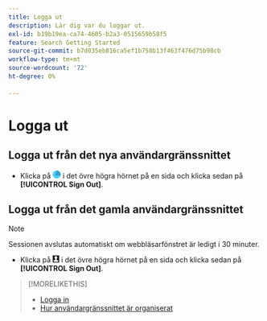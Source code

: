 ```yaml
---
title: Logga ut
description: Lär dig var du loggar ut.
exl-id: b19b19ea-ca74-4605-b2a3-0515659b58f5
feature: Search Getting Started
source-git-commit: b7d035eb816ca5ef1b758b13f463f476d75b98cb
workflow-type: tm+mt
source-wordcount: '72'
ht-degree: 0%

---
```


# Logga ut

## Logga ut från det nya användargränssnittet

* Klicka på ![Konto](/help/search-social-commerce/assets/account.png "Konto") i det övre högra hörnet på en sida och klicka sedan på **[!UICONTROL Sign Out]**.

## Logga ut från det gamla användargränssnittet

>[!NOTE]
>
>Sessionen avslutas automatiskt om webbläsarfönstret är ledigt i 30 minuter.

* Klicka på ![Användarprofil](/help/search-social-commerce/assets/user-profile.png "Användarprofil") i det övre högra hörnet på en sida och klicka sedan på **[!UICONTROL Sign Out]**.

>[!MORELIKETHIS]
>
>* [Logga in](sign-in.md)
>* [Hur användargränssnittet är organiserat](user-interface.md)
